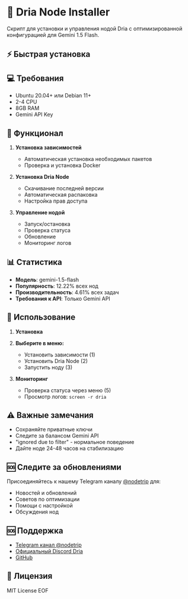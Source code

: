 # 🚀 Dria Node Installer

Скрипт для установки и управления нодой Dria с оптимизированной конфигурацией для Gemini 1.5 Flash.

## ⚡ Быстрая установка

## 💻 Требования

- Ubuntu 20.04+ или Debian 11+
- 2-4 CPU
- 8GB RAM
- Gemini API Key

## 🔧 Функционал

1. **Установка зависимостей**
   - Автоматическая установка необходимых пакетов
   - Проверка и установка Docker

2. **Установка Dria Node**
   - Скачивание последней версии
   - Автоматическая распаковка
   - Настройка прав доступа

3. **Управление нодой**
   - Запуск/остановка
   - Проверка статуса
   - Обновление
   - Мониторинг логов

## 📊 Статистика

- **Модель**: gemini-1.5-flash
- **Популярность**: 12.22% всех нод
- **Производительность**: 4.61% всех задач
- **Требования к API**: Только Gemini API

## 📝 Использование

1. **Установка**

2. **Выберите в меню:**
   - Установить зависимости (1)
   - Установить Dria Node (2)
   - Запустить ноду (3)

3. **Мониторинг**
   - Проверка статуса через меню (5)
   - Просмотр логов: `screen -r dria`

## ⚠️ Важные замечания

- Сохраняйте приватные ключи
- Следите за балансом Gemini API
- "ignored due to filter" - нормальное поведение
- Дайте ноде 24-48 часов на стабилизацию

## 🆘 Следите за обновлениями

Присоединяйтесь к нашему Telegram каналу [@nodetrip](https://t.me/nodetrip) для:
- Новостей и обновлений
- Советов по оптимизации
- Помощи с настройкой
- Обсуждения нод

## 🆘 Поддержка

- [Telegram канал @nodetrip](https://t.me/nodetrip)
- [Официальный Discord Dria](https://discord.gg/dria)
- [GitHub](https://github.com/node-trip/dria)

## 📜 Лицензия

MIT License
EOF
